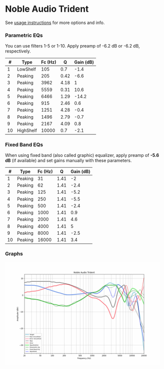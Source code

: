 # Noble Audio Trident
See [usage instructions](https://github.com/jaakkopasanen/AutoEq#usage) for more options and info.

### Parametric EQs
You can use filters 1-5 or 1-10. Apply preamp of -6.2 dB or -6.2 dB, respectively.

|   # | Type      |   Fc (Hz) |    Q |   Gain (dB) |
|-----|-----------|-----------|------|-------------|
|   1 | LowShelf  |       105 | 0.7  |        -1.4 |
|   2 | Peaking   |       205 | 0.42 |        -6.6 |
|   3 | Peaking   |      3962 | 4.18 |         1   |
|   4 | Peaking   |      5559 | 0.31 |        10.6 |
|   5 | Peaking   |      6466 | 1.29 |       -14.2 |
|   6 | Peaking   |       915 | 2.46 |         0.6 |
|   7 | Peaking   |      1251 | 4.28 |        -0.4 |
|   8 | Peaking   |      1496 | 2.79 |        -0.7 |
|   9 | Peaking   |      2167 | 4.09 |         0.8 |
|  10 | HighShelf |     10000 | 0.7  |        -2.1 |

### Fixed Band EQs
When using fixed band (also called graphic) equalizer, apply preamp of **-5.6 dB** (if available) and set gains manually with these parameters.

|   # | Type    |   Fc (Hz) |    Q |   Gain (dB) |
|-----|---------|-----------|------|-------------|
|   1 | Peaking |        31 | 1.41 |        -2   |
|   2 | Peaking |        62 | 1.41 |        -2.4 |
|   3 | Peaking |       125 | 1.41 |        -5.2 |
|   4 | Peaking |       250 | 1.41 |        -5.5 |
|   5 | Peaking |       500 | 1.41 |        -2.4 |
|   6 | Peaking |      1000 | 1.41 |         0.9 |
|   7 | Peaking |      2000 | 1.41 |         4.6 |
|   8 | Peaking |      4000 | 1.41 |         5   |
|   9 | Peaking |      8000 | 1.41 |        -2.5 |
|  10 | Peaking |     16000 | 1.41 |         3.4 |

### Graphs
![](./Noble%20Audio%20Trident.png)
